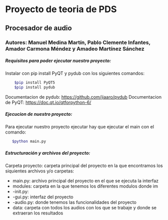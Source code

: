 # Proyecto de teoria de PDS 
## Procesador de audio
### Autores:  Manuel Medina Martín, Pablo Clemente Infantes, Amador Carmona Méndez y Amadeo Martínez Sánchez
##### Requisitos para poder ejecutar nuestro proyecto:
Instalar con pip install PyQT y pydub con los siguientes comandos:
~~~bash
    $pip install PyQT5
    $pip install pydub
~~~
Documentacion de pydub: https://github.com/jiaaro/pydub 
Documentacion de PyQT: https://doc.qt.io/qtforpython-6/
##### Ejecucion de nuestro proyecto:
Para ejecutar nuestro proyecto ejecutar hay que ejecutar el main con el comando:
 ~~~bash
    $python main.py
~~~
##### Estructuración y archivos del proyecto:
Carpeta proyecto: carpeta principal del proyecto en la que encontramos los siquientes archivos y/o carpetas:
- main.py: archivo principal del proyecto en el que se ejecuta la interfaz 
- modules: carpeta en la que tenemos los diferentes modulos donde im
- -init.py:
- -gui.py: interfaz del proyecto
- -audio.py: donde tenemos las funcionalidades del proyecto
- data: carpeta con todos los audios con los que se trabaje y donde se extraeran los resultados

